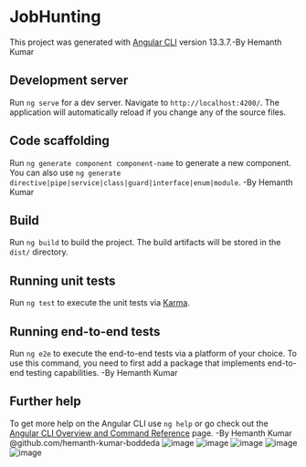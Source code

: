 # JobHunting

This project was generated with [Angular CLI](https://github.com/angular/angular-cli) version 13.3.7.-By Hemanth Kumar

## Development server

Run `ng serve` for a dev server. Navigate to `http://localhost:4200/`. The application will automatically reload if you change any of the source files.

## Code scaffolding

Run `ng generate component component-name` to generate a new component. You can also use `ng generate directive|pipe|service|class|guard|interface|enum|module`.
-By Hemanth Kumar
## Build

Run `ng build` to build the project. The build artifacts will be stored in the `dist/` directory.

## Running unit tests

Run `ng test` to execute the unit tests via [Karma](https://karma-runner.github.io).

## Running end-to-end tests

Run `ng e2e` to execute the end-to-end tests via a platform of your choice. To use this command, you need to first add a package that implements end-to-end testing capabilities.
-By Hemanth Kumar
## Further help

To get more help on the Angular CLI use `ng help` or go check out the [Angular CLI Overview and Command Reference](https://angular.io/cli) page.
-By Hemanth Kumar
@github.com/hemanth-kumar-boddeda
![image](https://user-images.githubusercontent.com/82110100/215051843-32c2df27-d14a-421e-bdf2-a5929c003674.png)
![image](https://user-images.githubusercontent.com/82110100/215051593-5b08c8d7-9d9c-4323-a197-3c3aea61a7a3.png)
![image](https://user-images.githubusercontent.com/82110100/215051725-6bef0699-7fc5-469b-8938-bc40fc49cf2f.png)
![image](https://user-images.githubusercontent.com/82110100/215051777-67a6dcc9-9559-417e-96e0-2fc05821c3be.png)
![image](https://user-images.githubusercontent.com/82110100/215051808-6027a42e-6c07-4231-8c54-2f29fe35bec9.png)

